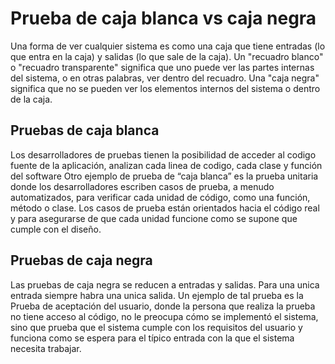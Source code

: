 # Prueba de caja blanca vs caja negra

Una forma de ver cualquier sistema es como una caja que tiene entradas (lo que entra en la caja) y salidas (lo que sale de la caja). Un "recuadro blanco" o "recuadro transparente" significa que uno puede ver las partes internas del sistema, o en otras palabras, ver dentro del recuadro. Una "caja negra" significa que no se pueden ver los elementos internos del sistema o dentro de la caja.

## Pruebas de caja blanca 

Los desarrolladores de pruebas tienen la posibilidad de acceder al codigo fuente de la aplicación, analizan cada linea de codigo, cada clase y función del software
Otro ejemplo de prueba de “caja blanca” es la prueba unitaria donde los desarrolladores escriben casos de prueba, a menudo automatizados, para verificar cada unidad de código, como una función, método o clase. Los casos de prueba están orientados hacia el código real y para asegurarse de que cada unidad funcione como se supone que cumple con el diseño.

## Pruebas de caja negra 

Las pruebas de caja negra se reducen a entradas y salidas. Para una unica entrada siempre habra una unica salida.
Un ejemplo de tal prueba es la Prueba de aceptación del usuario, donde la persona que realiza la prueba no tiene acceso al código, no le preocupa cómo se implementó el sistema, sino que prueba que el sistema cumple con los requisitos del usuario y funciona como se espera para el típico entrada con la que el sistema necesita trabajar.
